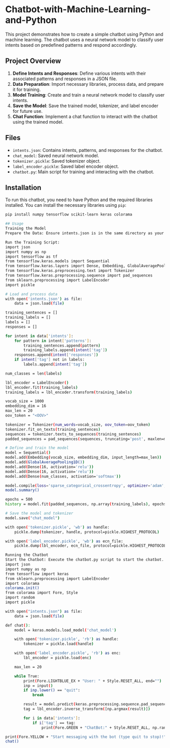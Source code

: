 # Chatbot-with-Machine-Learning-and-Python
This project demonstrates how to create a simple chatbot using Python and machine learning. The chatbot uses a neural network model to classify user intents based on predefined patterns and respond accordingly.
## Project Overview

1. **Define Intents and Responses**: Define various intents with their associated patterns and responses in a JSON file.
2. **Data Preparation**: Import necessary libraries, process data, and prepare it for training.
3. **Model Training**: Create and train a neural network model to classify user intents.
4. **Save the Model**: Save the trained model, tokenizer, and label encoder for future use.
5. **Chat Function**: Implement a chat function to interact with the chatbot using the trained model.

## Files

- `intents.json`: Contains intents, patterns, and responses for the chatbot.
- `chat_model`: Saved neural network model.
- `tokenizer.pickle`: Saved tokenizer object.
- `label_encoder.pickle`: Saved label encoder object.
- `chatbot.py`: Main script for training and interacting with the chatbot.

## Installation

To run this chatbot, you need to have Python and the required libraries installed. You can install the necessary libraries using `pip`:

```bash
pip install numpy tensorflow scikit-learn keras colorama

## Usage
Training the Model
Prepare the Data: Ensure intents.json is in the same directory as your script.

Run the Training Script:
import json
import numpy as np
import tensorflow as tf
from tensorflow.keras.models import Sequential
from tensorflow.keras.layers import Dense, Embedding, GlobalAveragePooling1D
from tensorflow.keras.preprocessing.text import Tokenizer
from tensorflow.keras.preprocessing.sequence import pad_sequences
from sklearn.preprocessing import LabelEncoder
import pickle

# Load and process data
with open('intents.json') as file:
    data = json.load(file)

training_sentences = []
training_labels = []
labels = []
responses = []

for intent in data['intents']:
    for pattern in intent['patterns']:
        training_sentences.append(pattern)
        training_labels.append(intent['tag'])
    responses.append(intent['responses'])
    if intent['tag'] not in labels:
        labels.append(intent['tag'])

num_classes = len(labels)

lbl_encoder = LabelEncoder()
lbl_encoder.fit(training_labels)
training_labels = lbl_encoder.transform(training_labels)

vocab_size = 1000
embedding_dim = 16
max_len = 20
oov_token = "<OOV>"

tokenizer = Tokenizer(num_words=vocab_size, oov_token=oov_token)
tokenizer.fit_on_texts(training_sentences)
sequences = tokenizer.texts_to_sequences(training_sentences)
padded_sequences = pad_sequences(sequences, truncating='post', maxlen=max_len)

# Define and train the model
model = Sequential()
model.add(Embedding(vocab_size, embedding_dim, input_length=max_len))
model.add(GlobalAveragePooling1D())
model.add(Dense(16, activation='relu'))
model.add(Dense(16, activation='relu'))
model.add(Dense(num_classes, activation='softmax'))

model.compile(loss='sparse_categorical_crossentropy', optimizer='adam', metrics=['accuracy'])
model.summary()

epochs = 500
history = model.fit(padded_sequences, np.array(training_labels), epochs=epochs)

# Save the model and tokenizer
model.save("chat_model")

with open('tokenizer.pickle', 'wb') as handle:
    pickle.dump(tokenizer, handle, protocol=pickle.HIGHEST_PROTOCOL)

with open('label_encoder.pickle', 'wb') as ecn_file:
    pickle.dump(lbl_encoder, ecn_file, protocol=pickle.HIGHEST_PROTOCOL)

Running the Chatbot
Start the Chatbot: Execute the chatbot.py script to start the chatbot.
import json
import numpy as np
from tensorflow import keras
from sklearn.preprocessing import LabelEncoder
import colorama
colorama.init()
from colorama import Fore, Style
import random
import pickle

with open("intents.json") as file:
    data = json.load(file)

def chat():
    model = keras.models.load_model('chat_model')

    with open('tokenizer.pickle', 'rb') as handle:
        tokenizer = pickle.load(handle)

    with open('label_encoder.pickle', 'rb') as enc:
        lbl_encoder = pickle.load(enc)

    max_len = 20

    while True:
        print(Fore.LIGHTBLUE_EX + "User: " + Style.RESET_ALL, end="")
        inp = input()
        if inp.lower() == "quit":
            break

        result = model.predict(keras.preprocessing.sequence.pad_sequences(tokenizer.texts_to_sequences([inp]), truncating='post', maxlen=max_len))
        tag = lbl_encoder.inverse_transform([np.argmax(result)])

        for i in data['intents']:
            if i['tag'] == tag:
                print(Fore.GREEN + "ChatBot:" + Style.RESET_ALL, np.random.choice(i['responses']))

print(Fore.YELLOW + "Start messaging with the bot (type quit to stop)!" + Style.RESET_ALL)
chat()
